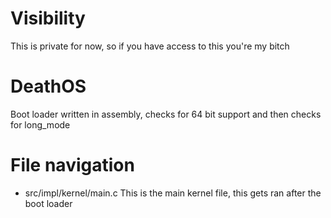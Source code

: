 # Visibility
This is private for now, so if you have access to this you're my bitch

# DeathOS
Boot loader written in assembly, checks for 64 bit support and then checks for long_mode

# File navigation 
* src/impl/kernel/main.c
This is the main kernel file, this gets ran after the boot loader
